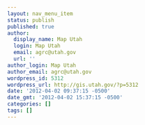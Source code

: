 ```yaml
---
layout: nav_menu_item
status: publish
published: true
author:
  display_name: Map Utah
  login: Map Utah
  email: agrc@utah.gov
  url: ''
author_login: Map Utah
author_email: agrc@utah.gov
wordpress_id: 5312
wordpress_url: http://gis.utah.gov/?p=5312
date: '2012-04-02 09:37:15 -0500'
date_gmt: '2012-04-02 15:37:15 -0500'
categories: []
tags: []
---
```



